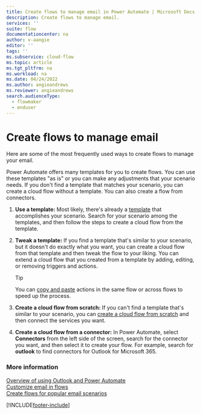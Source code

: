 ```yaml
---
title: Create flows to manage email in Power Automate | Microsoft Docs
description: Create flows to manage email.
services: ''
suite: flow
documentationcenter: na
author: v-aangie
editor: ''
tags: ''
ms.subservice: cloud-flow
ms.topic: article
ms.tgt_pltfrm: na
ms.workload: na
ms.date: 04/24/2022
ms.author: angieandrews
ms.reviewer: angieandrews
search.audienceType: 
  - flowmaker
  - enduser
---
```


# Create flows to manage email

Here are some of the most frequently used ways to create flows to manage your email.

 Power Automate offers many templates for you to create flows. You can use these templates "as is" or you can make any adjustments that your scenario needs. If you don't find a template that matches your scenario, you can create a cloud flow without a template. You can also create a flow from connectors.

1. **Use a template:** Most likely, there's already a [template](https://make.powerautomate.com/templates/) that accomplishes your scenario. Search for your scenario among the templates, and then follow the steps to create a cloud flow from the template.
 
1. **Tweak a template:** If you find a template that's similar to your scenario, but it doesn't do exactly what you want, you can create a cloud flow from that template and then tweak the flow to your liking. You can extend a cloud flow that you created from a template by adding, editing, or removing triggers and actions.

    >[!TIP]
    >You can [copy and paste](./multi-step-logic-flow.md#copy-and-paste-actions) actions in the same flow or across flows to speed up the process.

1. **Create a cloud flow from scratch:** If you can't find a template that's similar to your scenario, you can [create a cloud flow from scratch](./get-started-logic-flow.md) and then connect the services you want.

1. **Create a cloud flow from a connector:** In Power Automate, select **Connectors** from the left side of the screen, search for the connector you want, and then select it to create your flow. For example, search for **outlook** to find connectors for Outlook for Microsoft 365.

### More information

[Overview of using Outlook and Power Automate](email-overview.md)  
[Customize email in flows](email-customization.md)  
[Create flows for popular email scenarios](email-top-scenarios.md)  

[!INCLUDE[footer-include](includes/footer-banner.md)]
